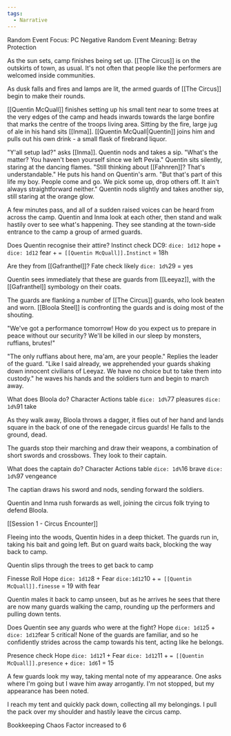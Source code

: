 ```yaml
---
tags:
  - Narrative
---
```

Random Event Focus: PC Negative
Random Event Meaning: Betray Protection

As the sun sets, camp finishes being set up. [[The Circus]] is on the outskirts of town, as usual. It's not often that people like the performers are welcomed inside communities. 

As dusk falls and fires and lamps are lit, the armed guards of [[The Circus]] begin to make their rounds. 

[[Quentin McQuall]] finishes setting up his small tent near to some trees at the very edges of the camp and heads inwards towards the large bonfire that marks the centre of the troops living area. Sitting by the fire, large jug of ale in his hand sits [[Inma]].
[[Quentin McQuall|Quentin]] joins him and pulls out his own drink - a small flask of firebrand liquor. 

"Y'all setup lad?" asks [[Inma]]. Quentin nods and takes a sip. 
"What's the matter? You haven't been yourself since we left Pevia." Quentin sits silently, staring at the dancing flames. "Still thinking about [[Fahnren]]? That's understandable." He puts his hand on Quentin's arm. "But that's part of this life my boy. People come and go. We pick some up, drop others off. It ain't always straightforward neither."
Quentin nods slightly and takes another sip, still staring at the orange glow. 

A few minutes pass, and all of a sudden raised voices can be heard from across the camp. Quentin and Inma look at each other, then stand and walk hastily over to see what's happening. 
They see standing at the town-side entrance to the camp a group of armed guards.

Does Quentin recognise their attire?
Instinct check DC9: `dice: 1d12` hope + `dice: 1d12` fear + `= [[Quentin McQuall]].Instinct` = 18h

Are they from [[Gafranthel]]? Fate check likely
`dice: 1d%`29 = yes

Quentin sees immediately that these are guards from [[Leeyaz]], with the [[Gafranthel]] symbology on their coats. 

The guards are flanking a number of [[The Circus]] guards, who look beaten and worn. 
[[Bloola Steel]] is confronting the guards and is doing most of the shouting. 

"We've got a performance tomorrow! How do you expect us to prepare in peace without our security? We'll be killed in our sleep by monsters, ruffians, brutes!"

"The only ruffians about here, ma'am, are your people." Replies the leader of the guard. "Like I said already, we apprehended your guards shaking down innocent civilians of Leeyaz. We have no choice but to take them into custody." he waves his hands and the soldiers turn and begin to march away. 

What does Bloola do? Character Actions table
`dice: 1d%`77 pleasures `dice: 1d%`91 take

As they walk away, Bloola throws a dagger, it flies out of her hand and lands square in the back of one of the renegade circus guards! He falls to the ground, dead. 

The guards stop their marching and draw their weapons, a combination of short swords and crossbows. They look to their captain.

What does the captain do? Character Actions table 
`dice: 1d%`16 brave `dice: 1d%`97 vengeance

The captian draws his sword and nods, sending forward the soldiers. 

Quentin and Inma rush forwards as well, joining the circus folk trying to defend Bloola. 

[[Session 1 - Circus Encounter]]

Fleeing into the woods, Quentin hides in a deep thicket. 
The guards run in, taking his bait and going left. But on guard waits back, blocking the way back to camp.

Quentin slips through the trees to get back to camp

Finesse Roll
Hope `dice: 1d12`8 + Fear `dice:1d12`10 + `= [[Quentin McQuall]].finesse` = 19 with fear

Quentin males it back to camp unseen, but as he arrives he sees that there are now many guards walking the camp, rounding up the performers and pulling down tents.

Does Quentin see any guards who were at the fight?
Hope `dice: 1d12`5 + `dice: 1d12`fear 5 critical!
None of the guards are familiar, and so he confidently strides across the camp towards his tent, acting like he belongs. 

Presence check
Hope `dice: 1d12`1 + Fear `dice: 1d12`11 + `= [[Quentin McQuall]].presence` + `dice: 1d6`1 = 15

A few guards look my way, taking mental note of my appearance. One asks where I'm going but I wave him away arrogantly. I'm not stopped, but my appearance has been noted. 

I reach my tent and quickly pack down, collecting all my belongings. I pull the pack over my shoulder and hastily leave the circus camp. 

Bookkeeping 
Chaos Factor increased to 6